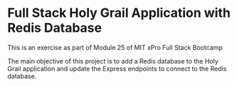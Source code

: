# Full Stack Holy Grail Application with Redis Database

This is an exercise as part of Module 25 of MIT xPro Full Stack Bootcamp

The main objective of this project is to add a Redis database to the Holy Grail application and update the Express endpoints to connect to the Redis database. 


